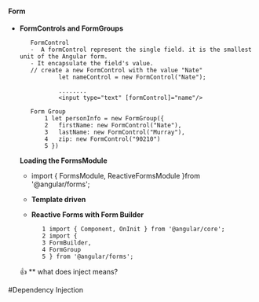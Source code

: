 #### Form

- **FormControls and FormGroups**
     ```
        FormControl
        -  A formControl represent the single field. it is the smallest unit of the Angular form.
        - It encapsulate the field's value.
        // create a new FormControl with the value "Nate"
                let nameControl = new FormControl("Nate");

                ........
                <input type="text" [formControl]="name"/>
        
        Form Group
            1 let personInfo = new FormGroup({
            2   firstName: new FormControl("Nate"),
            3   lastName: new FormControl("Murray"),
            4   zip: new FormControl("90210")
            5 })    
     ```
    **Loading the FormsModule**
    - import { FormsModule,  ReactiveFormsModule  }from '@angular/forms';


   * **Template driven**
   
   * **Reactive Forms with Form Builder**
       ```
          1 import { Component, OnInit } from '@angular/core';
          2 import {
          3 FormBuilder,
          4 FormGroup
          5 } from '@angular/forms';
       ```
  :thumbsup: ** what does inject means?
  
 #Dependency Injection

        


  
  

